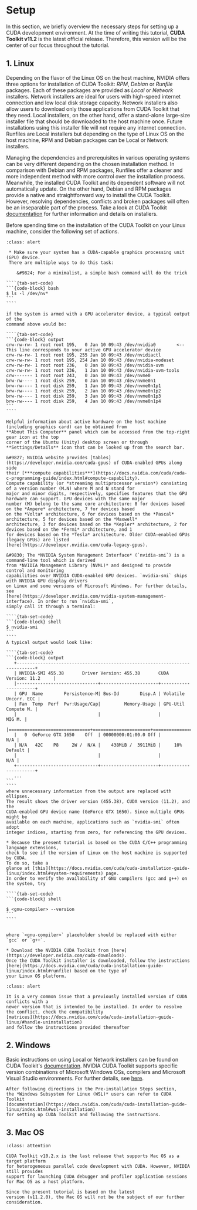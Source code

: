 # Setup

In this section, we briefly overview the necessary steps for setting up a CUDA development
environment. At the time of writing this tutorial, **CUDA Toolkit v11.2** is the latest 
official release. Therefore, this version will be the center of our focus throughout the tutorial.

## 1. Linux

Depending on the flavor of the Linux OS on the host machine, NVIDIA offers three
options for installation of CUDA Toolkit: *RPM*, *Debian* or *Runfile* packages.
Each of these packages are provided as *Local* or *Network* installers.
Network installers are ideal for users with high-speed internet connection and
low local disk storage capacity. Network installers also allow users to
download only those applications from CUDA Toolkit that they need. Local installers,
on the other hand, offer a stand-alone large-size installer file that should be downloaded
to the host machine once. Future installations using this installer file will not require
any internet connection. Runfiles are Local installers but depending on the type of
Linux OS on the host machine, RPM and Debian packages can be Local or Network installers.

Managing the dependencies and prerequisites in various operating systems can be
very different depending on the chosen installation method. In comparison with 
Debian and RPM packages, Runfiles offer a cleaner and more independent method 
with more control over the installation process. Meanwhile, the installed CUDA 
Toolkit and its dependent software will not automatically update. On the other hand,
Debian and RPM packages provide a native and straightforward way to install the CUDA
Toolkit. However, resolving dependencies, conflicts and broken packages will often
be an inseparable part of the process. Take a look at CUDA Toolkit 
[documentation](https://docs.nvidia.com/cuda/cuda-quick-start-guide/index.html#linux)
for further information and details on installers.

Before spending time on the installation of the CUDA Toolkit on your Linux machine,
consider the following set of actions.

`````{admonition} Pre-installation Steps
:class: alert

 * Make sure your system has a CUDA-capable graphics processing unit (GPU) device.
 There are multiple ways to do this task:

    &#9824; For a minimalist, a simple bash command will do the trick

````{tab-set-code}
```{code-block} bash
$ ls -l /dev/nv*   
```
````
 
if the system is armed with a GPU accelerator device, a typical output of the 
command above would be:

````{tab-set-code}
```{code-block} output
crw-rw-rw- 1 root root 195,   0 Jan 10 09:43 /dev/nvidia0        <--   This line corresponds to your active GPU accelerator device
crw-rw-rw- 1 root root 195, 255 Jan 10 09:43 /dev/nvidiactl
crw-rw-rw- 1 root root 195, 254 Jan 10 09:43 /dev/nvidia-modeset
crw-rw-rw- 1 root root 236,   0 Jan 10 09:43 /dev/nvidia-uvm
crw-rw-rw- 1 root root 236,   1 Jan 10 09:43 /dev/nvidia-uvm-tools
crw------- 1 root root 243,   0 Jan 10 09:43 /dev/nvme0
brw-rw---- 1 root disk 259,   0 Jan 10 09:43 /dev/nvme0n1
brw-rw---- 1 root disk 259,   1 Jan 10 09:43 /dev/nvme0n1p1
brw-rw---- 1 root disk 259,   2 Jan 10 09:43 /dev/nvme0n1p2
brw-rw---- 1 root disk 259,   3 Jan 10 09:43 /dev/nvme0n1p3
brw-rw---- 1 root disk 259,   4 Jan 10 09:43 /dev/nvme0n1p4
```
````
   
Helpful information about active hardware on the host machine (including graphics card) can be obtained from
**About This Computer** panel which can be accessed from the top-right gear icon at the top 
corner of the Ubuntu (Unity) desktop screen or through **Settings/Details** icon that can be looked up from the search bar.

&#9827; NVIDIA website provides [tables](https://developer.nvidia.com/cuda-gpus) of CUDA-enabled GPUs along side
their [***compute capabilities***](https://docs.nvidia.com/cuda/cuda-c-programming-guide/index.html#compute-capability).
Compute capability (or *streaming multiprocessor version*) consisting of a version number (M.N) where M and N stand for 
major and minor digits, respectively, specifies features that the GPU hardware can support. GPU devices with the same major 
number (M) belong to the same core architecture: 8 for devices based on the *Ampere* architecture, 7 for devices based 
on the *Volta* architecture, 6 for devices based on the *Pascal* architecture, 5 for devices based on the *Maxwell* 
architecture, 3 for devices based on the *Kepler* architecture, 2 for devices based on the *Fermi* architecture, and 1 
for devices based on the *Tesla* architecture. Older CUDA-enabled GPUs (legacy GPUs) are listed 
[here](https://developer.nvidia.com/cuda-legacy-gpus).
      
&#9830; The *NVIDIA System Management Interface* (`nvidia-smi`) is a command-line tool which is derived
from *NVIDIA Management Library (NVML)* and designed to provide control and monitoring
capabilities over NVIDIA CUDA-enabled GPU devices. `nvidia-smi` ships with NVIDIA GPU display drivers
on Linux and some versions of Microsoft Windows. For further details, see
[here](https://developer.nvidia.com/nvidia-system-management-interface). In order to run `nvidia-smi`,
simply call it through a terminal:

````{tab-set-code}
```{code-block} shell
$ nvidia-smi   
```
```` 
A typical output would look like: 

````{tab-set-code}
```{code-block} output
   +-----------------------------------------------------------------------------+
   | NVIDIA-SMI 455.38       Driver Version: 455.38       CUDA Version: 11.2     |
   |-------------------------------+----------------------+----------------------+
   | GPU  Name        Persistence-M| Bus-Id        Disp.A | Volatile Uncorr. ECC |
   | Fan  Temp  Perf  Pwr:Usage/Cap|         Memory-Usage | GPU-Util  Compute M. |
   |                               |                      |               MIG M. |
   |===============================+======================+======================|
   |   0  GeForce GTX 1650    Off  | 00000000:01:00.0 Off |                  N/A |
   | N/A   42C    P8     2W /  N/A |    438MiB /  3911MiB |     10%      Default |
   |                               |                      |                  N/A |
   +-------------------------------+----------------------+----------------------+
   ...                                                                               
```
````
where unnecessary information from the output are replaced with ellipses. 
The result shows the driver version (455.38), CUDA version (11.2), and the
CUDA-enabled GPU device name (GeForce GTX 1650). Since multiple GPUs might be
available on each machine, applications such as `nvidia-smi` often adopt
integer indices, starting from zero, for referencing the GPU devices. 

* Because the present tutorial is based on the CUDA C/C++ programming language extensions,
check to see if the version of Linux on the host machine is supported by CUDA.
To do so, take a
glance at [this](https://docs.nvidia.com/cuda/cuda-installation-guide-linux/index.html#system-requirements) page.
In order to verify the availability of GNU compilers (gcc and g++) on the system, try

````{tab-set-code}
```{code-block} shell

$ <gnu-compiler> --version
```
````

   
where `<gnu-compiler>` placeholder should be replaced with either `gcc` or `g++`.

* Download the NVIDIA CUDA Toolkit from [here](https://developer.nvidia.com/cuda-downloads).
Once the CUDA Toolkit installer is downloaded, follow the instructions
[here](https://docs.nvidia.com/cuda/cuda-installation-guide-linux/index.html#runfile) based on the type of 
your Linux OS platform.
`````

````{admonition} Known Issues
:class: alert

It is a very common issue that a previously installed version of CUDA conflicts with a
newer version that is intended to be installed. In order to resolve the conflict, check the compatibility
[matrices](https://docs.nvidia.com/cuda/cuda-installation-guide-linux/#handle-uninstallation)
and follow the instructions provided thereafter

````
## 2. Windows

Basic instructions on using Local or Network installers can be found on CUDA Toolkit's
[documentation](https://docs.nvidia.com/cuda/cuda-quick-start-guide/index.html).
NVIDIA CUDA Toolkit supports specific version combinations of Microsoft Windows OSs,
compilers and Microsoft Visual Studio environments. For further details, see
[here](https://docs.nvidia.com/cuda/cuda-installation-guide-microsoft-windows/#system-requirements).

`````{admonition} WSL Users
After following directions in the Pre-installation Steps section, 
the *Windows Subsystem for Linux (WSL)* users can refer to CUDA Toolkit
[documentation](https://docs.nvidia.com/cuda/cuda-installation-guide-linux/index.html#wsl-installation)
for setting up CUDA Toolkit and following the instructions.
`````

## 3. Mac OS

```{admonition} Note
:class: attention

CUDA Toolkit v10.2.x is the last release that supports Mac OS as a target platform
for heterogeneous parallel code development with CUDA. However, NVIDIA still provides
support for launching CUDA debugger and profiler application sessions for Mac OS as a host platform.

Since the present tutorial is based on the latest
version (v11.2.0), the Mac OS will not be the subject of our further consideration.

```

